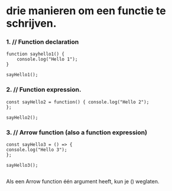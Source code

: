 # drie manieren om een functie te schrijven.

### 1. // Function declaration

```
function sayhello1() {
    console.log("Hello 1");
}

sayHello1();

```

### 2. // Function expression.

```
const sayHello2 = function() { console.log("Hello 2");
};

sayHello2();

```

### 3. // Arrow function (also a function expression)

```
const sayHello3 = () => {
console.log("Hello 3");
};

sayHello3();


```

Als een Arrow function één argument heeft, kun je () weglaten.

